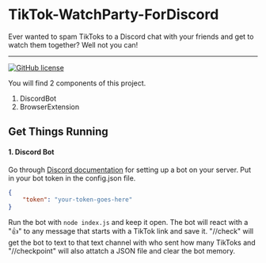 # TikTok-WatchParty-ForDiscord
Ever wanted to spam TikToks to a Discord chat with your friends and get to watch them together? Well not you can!

----

[![GitHub license](https://img.shields.io/github/license/Naereen/StrapDown.js.svg)](/LICENSE)

You will find 2 components of this project.
1) DiscordBot
2) BrowserExtension

## Get Things Running
#### 1. Discord Bot
Go through [Discord documentation](https://discord.com/developers/docs/quick-start/getting-started) for setting up a bot on your server.
Put in your bot token in the config.json file.
```json
{
    "token": "your-token-goes-here"
}
```
Run the bot with `node index.js` and keep it open. The bot will react with a "👍" to any message that starts with a TikTok link and save it.
"//check" will get the bot to text to that text channel with who sent how many TikToks and "//checkpoint" will also attatch a JSON file and clear the bot memory.
